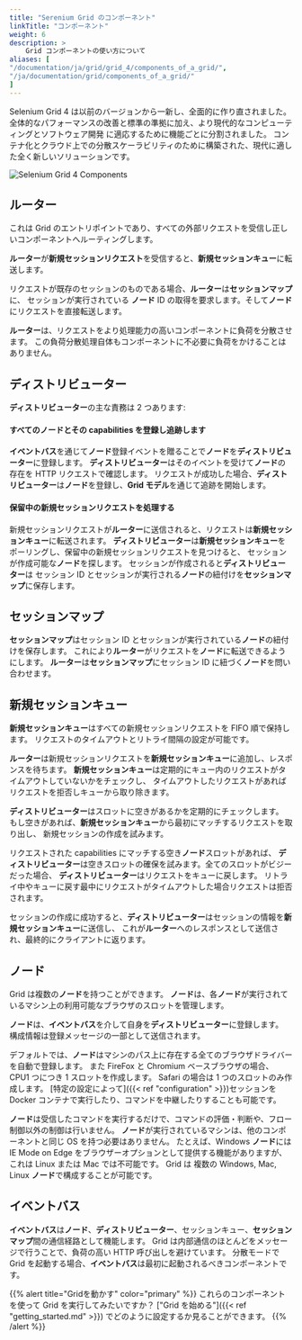 ```yaml
---
title: "Serenium Grid のコンポーネント"
linkTitle: "コンポーネント"
weight: 6
description: >
    Grid コンポーネントの使い方について
aliases: [
"/documentation/ja/grid/grid_4/components_of_a_grid/",
"/ja/documentation/grid/components_of_a_grid/"
]
---
```


Selenium Grid 4 は以前のバージョンから一新し、全面的に作り直されました。
全体的なパフォーマンスの改善と標準の準拠に加え、より現代的なコンピューティングとソフトウェア開発
に適応するために機能ごとに分割されました。
コンテナ化とクラウド上での分散スケーラビリティのために構築された、現代に適した全く新しいソリューションです。

![Selenium Grid 4 Components](/images/documentation/grid/components.png)

## ルーター

これは Grid のエントリポイントであり、すべての外部リクエストを受信し正しいコンポーネントへルーティングします。

**ルーター**が**新規セッションリクエスト**を受信すると、**新規セッションキュー**に転送します。

リクエストが既存のセッションのものである場合、**ルーター**は**セッションマップ**に、
セッションが実行されている **ノード** ID の取得を要求します。そして**ノード**にリクエストを直接転送します。

**ルーター**は、リクエストをより処理能力の高いコンポーネントに負荷を分散させます。
この負荷分散処理自体もコンポーネントに不必要に負荷をかけることはありません。

## ディストリビューター

**ディストリビューター**の主な責務は 2 つあります:

#### すべてのノードとその capabilities を登録し追跡します

**イベントバス**を通じて**ノード**登録イベントを贈ることで**ノード**を**ディストリビューター**に登録します。
**ディストリビューター**はそのイベントを受けて**ノード**の存在を HTTP リクエストで確認します。
リクエストが成功した場合、**ディストリビューター**は**ノード**を登録し、**Grid モデル**を通じて追跡を開始します。

#### 保留中の新規セッションリクエストを処理する

新規セッションリクエストが**ルーター**に送信されると、リクエストは**新規セッションキュー**に転送されます。
**ディストリビューター**は**新規セッションキュー**をポーリングし、保留中の新規セッションリクエストを見つけると、
セッションが作成可能な**ノード**を探します。 セッションが作成されると**ディストリビューター**は
セッション ID とセッションが実行される**ノード**の紐付けを**セッションマップ**に保存します。

## セッションマップ

**セッションマップ**はセッション ID とセッションが実行されている**ノード**の紐付けを保存します。
これにより**ルーター**がリクエストを**ノード**に転送できるようにします。
**ルーター**は**セッションマップ**にセッション ID に紐づく**ノード**を問い合わせます。

## 新規セッションキュー

**新規セッションキュー**はすべての新規セッションリクエストを FIFO 順で保持します。
リクエストのタイムアウトとリトライ間隔の設定が可能です。

**ルーター**は新規セッションリクエストを**新規セッションキュー**に追加し、レスポンスを待ちます。
**新規セッションキュー**は定期的にキュー内のリクエストがタイムアウトしていないかをチェックし、
タイムアウトしたリクエストがあればリクエストを拒否しキューから取り除きます。

**ディストリビューター**はスロットに空きがあるかを定期的にチェックします。
もし空きがあれば、**新規セッションキュー**から最初にマッチするリクエストを取り出し、
新規セッションの作成を試みます。

リクエストされた capabilities にマッチする空き**ノード**スロットがあれば、
**ディストリビューター**は空きスロットの確保を試みます。全てのスロットがビジーだった場合、
**ディストリビューター**はリクエストをキューに戻します。
リトライ中やキューに戻す最中にリクエストがタイムアウトした場合リクエストは拒否されます。

セッションの作成に成功すると、**ディストリビューター**はセッションの情報を**新規セッションキュー**に送信し、
これが**ルーター**へのレスポンスとして送信され、最終的にクライアントに返ります。

## ノード

Grid は複数の**ノード**を持つことができます。
**ノード**は、各**ノード**が実行されているマシン上の利用可能なブラウザのスロットを管理します。

**ノード**は、**イベントバス**を介して自身を**ディストリビューター**に登録します。
構成情報は登録メッセージの一部として送信されます。

デフォルトでは、**ノード**はマシンのパス上に存在する全てのブラウザドライバーを自動で登録します。
また FireFox と Chromium ベースブラウザの場合、CPU1 つにつき 1 スロットを作成します。
Safari の場合は 1 つのスロットのみ作成します。
[特定の設定によって]({{< ref "configuration" >}})セッションを Docker コンテナで実行したり、コマンドを中継したりすることも可能です。

**ノード**は受信したコマンドを実行するだけで、コマンドの評価・判断や、フロー制御以外の制御は行いません。
**ノード**が実行されているマシンは、他のコンポーネントと同じ OS を持つ必要はありません。
たとえば、Windows **ノード**には IE Mode on Edge をブラウザーオプションとして提供する機能がありますが、
これは Linux または Mac では不可能です。
Grid は 複数の Windows, Mac, Linux **ノード**で構成することが可能です。

## イベントバス

**イベントバス**は**ノード**、**ディストリビューター**、セッションキュー、**セッションマップ**間の通信経路として機能します。
Grid は内部通信のほとんどをメッセージで行うことで、負荷の高い HTTP 呼び出しを避けています。
分散モードで Grid を起動する場合、**イベントバス**は最初に起動されるべきコンポーネントです。

{{% alert title="Gridを動かす" color="primary" %}}
これらのコンポーネントを使って Grid を実行してみたいですか？
["Grid を始める"]({{< ref "getting_started.md" >}}) でどのように設定するか見ることができます。
{{% /alert %}}
